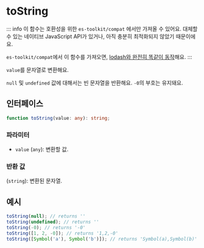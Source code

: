 # toString

::: info
이 함수는 호환성을 위한 `es-toolkit/compat` 에서만 가져올 수 있어요. 대체할 수 있는 네이티브 JavaScript API가 있거나, 아직 충분히 최적화되지 않았기 때문이에요.

`es-toolkit/compat`에서 이 함수를 가져오면, [lodash와 완전히 똑같이 동작](../../../compatibility.md)해요.
:::

`value`를 문자열로 변환해요.

`null` 및 `undefined` 값에 대해서는 빈 문자열을 반환해요. `-0`의 부호는 유지돼요.

## 인터페이스

```typescript
function toString(value: any): string;
```

### 파라미터

- `value` (`any`): 변환할 값.

### 반환 값

(`string`): 변환된 문자열.

## 예시

```typescript
toString(null); // returns ''
toString(undefined); // returns ''
toString(-0); // returns '-0'
toString([1, 2, -0]); // returns '1,2,-0'
toString([Symbol('a'), Symbol('b')]); // returns 'Symbol(a),Symbol(b)'
```
